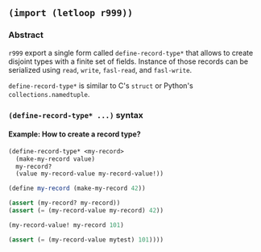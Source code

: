 ## `(import (letloop r999))`

### Abstract

`r999` export a single form called `define-record-type*` that allows
to create disjoint types with a finite set of fields. Instance of
those records can be serialized using `read`, `write`, `fasl-read`,
and `fasl-write`.

`define-record-type*` is similar to C's `struct` or Python's
`collections.namedtuple`.

### `(define-record-type* ...)` syntax

#### Example: How to create a record type?

```scheme
(define-record-type* <my-record>
  (make-my-record value)
  my-record?
  (value my-record-value my-record-value!))

(define my-record (make-my-record 42))

(assert (my-record? my-record))
(assert (= (my-record-value my-record) 42))

(my-record-value! my-record 101)

(assert (= (my-record-value mytest) 101))))
```
